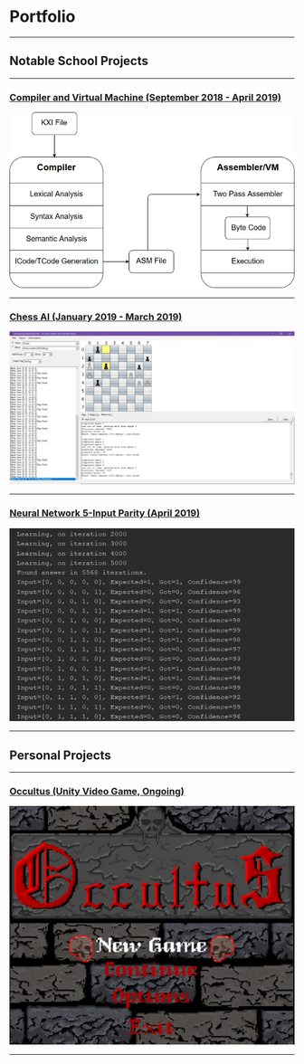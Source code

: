 # Portfolio

---

## Notable School Projects

---

### [Compiler and Virtual Machine (September 2018 - April 2019)](/compiler)

[<img src="img/compilerThumb.png?raw=true">](/compiler)

---

### [Chess AI (January 2019 - March 2019)](/chess)

[<img src="img/chessThumb.png?raw=true">](/chess)

---

### [Neural Network 5-Input Parity (April 2019)](/neural)

[<img src="img/neuralThumb.png?raw=true">](/neural)

---

## Personal Projects

---

### [Occultus (Unity Video Game, Ongoing)](/occultus)

[<img src="img/occTitle.png?raw=true">](/occultus)

---

